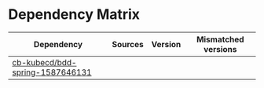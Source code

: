 # Dependency Matrix

Dependency | Sources | Version | Mismatched versions
---------- | ------- | ------- | -------------------
[cb-kubecd/bdd-spring-1587646131](https://github.com/cb-kubecd/bdd-spring-1587646131.git) |  | []() | 
